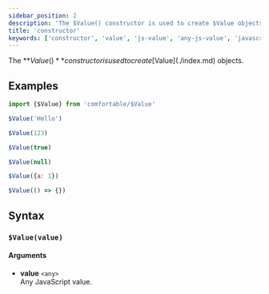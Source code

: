 ```yaml
---
sidebar_position: 2
description: 'The $Value() constructor is used to create $Value objects.'
title: 'constructor'
keywords: ['constructor', 'value', 'js-value', 'any-js-value', 'javascript', 'comfortable', 'comfort', 'util', 'utils', 'utility', 'utilities', 'extras', 'helpers', 'stdlib', 'boost', 'oop', 'oop-in-javascript', 'object-oriented-programming', 'oop-principles', 'object-oriented']
---
```


The **$Value()** constructor is used to create [$Value](./index.md) objects.

## Examples

```js
import {$Value} from 'comfortable/$Value'

$Value('Hello')

$Value(123)

$Value(true)

$Value(null)

$Value({a: 1})

$Value(() => {})
```

## Syntax

### `$Value(value)`

#### Arguments

- **value** `<any>`  
    Any JavaScript value.

